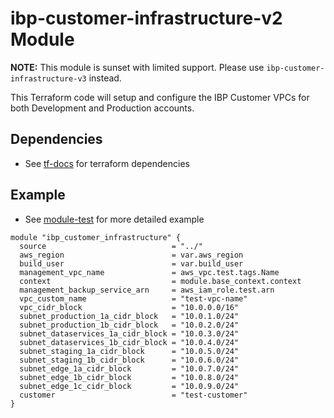 # ibp-customer-infrastructure-v2 Module

**NOTE:** This module is sunset with limited support. Please use `ibp-customer-infrastructure-v3` instead.

This Terraform code will setup and configure the IBP Customer VPCs for both Development and Production accounts.

## Dependencies
* See [tf-docs](./tf-docs.md) for terraform dependencies


## Example
* See [module-test](./example_root/module-test.tf) for more detailed example

```hcl
module "ibp_customer_infrastructure" {
  source                            = "../"
  aws_region                        = var.aws_region
  build_user                        = var.build_user
  management_vpc_name               = aws_vpc.test.tags.Name
  context                           = module.base_context.context
  management_backup_service_arn     = aws_iam_role.test.arn
  vpc_custom_name                   = "test-vpc-name"
  vpc_cidr_block                    = "10.0.0.0/16"
  subnet_production_1a_cidr_block   = "10.0.1.0/24"
  subnet_production_1b_cidr_block   = "10.0.2.0/24"
  subnet_dataservices_1a_cidr_block = "10.0.3.0/24"
  subnet_dataservices_1b_cidr_block = "10.0.4.0/24"
  subnet_staging_1a_cidr_block      = "10.0.5.0/24"
  subnet_staging_1b_cidr_block      = "10.0.6.0/24"
  subnet_edge_1a_cidr_block         = "10.0.7.0/24"
  subnet_edge_1b_cidr_block         = "10.0.8.0/24"
  subnet_edge_1c_cidr_block         = "10.0.9.0/24"
  customer                          = "test-customer"
}
```
